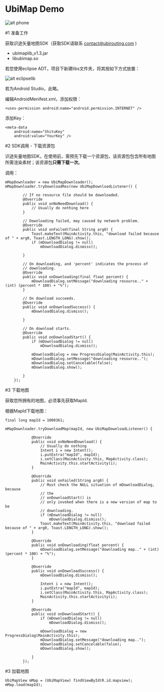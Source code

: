 UbiMap Demo
=====

![alt phone](http://ubirouting.com/imageUse/UbiMap.gif)

#1 准备工作

获取识途矢量地图SDK（获取SDK请联系 contact@ubirouting.com )

- ubimaplib_v1.3.jar 
- libubimap.so

若您使用eclipse ADT，项目下新建libs文件夹，将其按如下方式放置：

![alt eclipselib](http://ubirouting.com/imageUse/ubimap-eclipse-libs.png)

若为Android Studio，此略。

编辑AndroidMenifest.xml，添加权限：

	<uses-permission android:name="android.permission.INTERNET" />
	
添加Key：

	<meta-data
    	android:name="ShituKey"
        android:value="YourKey" />

#2 SDK调用 - 下载资源包

识途矢量地图SDK，在使用前，需预先下载一个资源包，该资源包包含所有地图所需渲染素材；该资源包**只需下载一次**。

调用：

	mMapDownloader = new UbiMapDownloader();
	mMapDownloader.tryDownloadRes(new UbiMapDownloadListener() {

			// If no resource file should be downloaded.
			@Override
			public void onNoNeedDownload() {
				// Usually do nothing here
			}

			// Downloading failed, may caused by network problem.
			@Override
			public void onFailed(final String arg0) {
				Toast.makeText(MainActivity.this, "download failed because of " + arg0, Toast.LENGTH_LONG).show();
				if (mDownloadDialog != null)
					mDownloadDialog.dismiss();

			}

			// On downloading, and 'percent' indicates the process of
			// downloading.
			@Override
			public void onDownloading(final float percent) {
				mDownloadDialog.setMessage("downloading resource.." + (int) (percent * 100) + "%");
			}

			// On download succeeds.
			@Override
			public void onDownloadSuccess() {
				mDownloadDialog.dismiss();

			}

			// On download starts.
			@Override
			public void onDownloadStart() {
				if (mDownloadDialog != null)
					mDownloadDialog.dismiss();

				mDownloadDialog = new ProgressDialog(MainActivity.this);
				mDownloadDialog.setMessage("downloading resource..");
				mDownloadDialog.setCancelable(false);
				mDownloadDialog.show();

			}
		});


#3 下载地图

获取您所拥有的地图，必须事先获取MapId.

根据MapId下载地图：

	final long mapId = 1000361;
	
	mMapDownloader.tryDownloadMap(mapId, new UbiMapDownloadListener() {

				@Override
				public void onNoNeedDownload() {
					// Usually do nothing
					Intent i = new Intent();
					i.putExtra("mapId", mapId);
					i.setClass(MainActivity.this, MapActivity.class);
					MainActivity.this.startActivity(i);
				}

				@Override
				public void onFailed(String arg0) {
					// Must check the NULL situation of mDownloadDialog, because
					// the
					// onDownloadStart() is
					// only invoked when there is a new version of map to be
					// downloading.
					if (mDownloadDialog != null)
						mDownloadDialog.dismiss();
					Toast.makeText(MainActivity.this, "download failed because of " + arg0, Toast.LENGTH_LONG).show();
				}

				@Override
				public void onDownloading(float percent) {
					mDownloadDialog.setMessage("downloading map.." + (int) (percent * 100) + "%");
				}

				@Override
				public void onDownloadSuccess() {
					mDownloadDialog.dismiss();

					Intent i = new Intent();
					i.putExtra("mapId", mapId);
					i.setClass(MainActivity.this, MapActivity.class);
					MainActivity.this.startActivity(i);
				}

				@Override
				public void onDownloadStart() {
					if (mDownloadDialog != null)
						mDownloadDialog.dismiss();

					mDownloadDialog = new ProgressDialog(MainActivity.this);
					mDownloadDialog.setMessage("downloading map..");
					mDownloadDialog.setCancelable(false);
					mDownloadDialog.show();

				}
			});



#3 加载地图

	UbiMapView mMap = (UbiMapView) findViewById(R.id.mapview);
	mMap.load(mapId);

